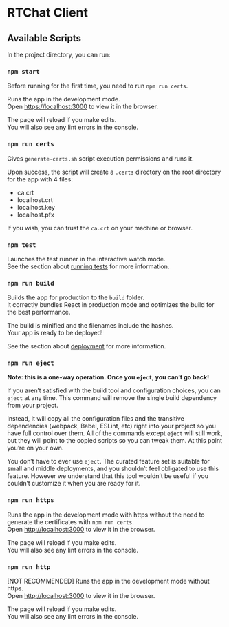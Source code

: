 # RTChat Client

## Available Scripts

In the project directory, you can run:

### `npm start`

Before running for the first time, you need to run `npm run certs`.

Runs the app in the development mode.\
Open [https://localhost:3000](https://localhost:3000) to view it in the browser.

The page will reload if you make edits.\
You will also see any lint errors in the console.

### `npm run certs`

Gives `generate-certs.sh` script execution permissions and runs it.

Upon success, the script will create a `.certs` directory on the root directory for the app with 4 files:

-   ca.crt
-   localhost.crt
-   localhost.key
-   localhost.pfx

If you wish, you can trust the `ca.crt` on your machine or browser.

### `npm test`

Launches the test runner in the interactive watch mode.\
See the section about [running tests](https://facebook.github.io/create-react-app/docs/running-tests) for more information.

### `npm run build`

Builds the app for production to the `build` folder.\
It correctly bundles React in production mode and optimizes the build for the best performance.

The build is minified and the filenames include the hashes.\
Your app is ready to be deployed!

See the section about [deployment](https://facebook.github.io/create-react-app/docs/deployment) for more information.

### `npm run eject`

**Note: this is a one-way operation. Once you `eject`, you can’t go back!**

If you aren’t satisfied with the build tool and configuration choices, you can `eject` at any time. This command will remove the single build dependency from your project.

Instead, it will copy all the configuration files and the transitive dependencies (webpack, Babel, ESLint, etc) right into your project so you have full control over them. All of the commands except `eject` will still work, but they will point to the copied scripts so you can tweak them. At this point you’re on your own.

You don’t have to ever use `eject`. The curated feature set is suitable for small and middle deployments, and you shouldn’t feel obligated to use this feature. However we understand that this tool wouldn’t be useful if you couldn’t customize it when you are ready for it.

### `npm run https`

Runs the app in the development mode with https without the need to generate the certificates with `npm run certs`.\
Open [http://localhost:3000](http://localhost:3000) to view it in the browser.

The page will reload if you make edits.\
You will also see any lint errors in the console.

### `npm run http`

[NOT RECOMMENDED] Runs the app in the development mode without https.\
Open [http://localhost:3000](http://localhost:3000) to view it in the browser.

The page will reload if you make edits.\
You will also see any lint errors in the console.
